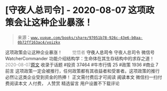 # [守夜人总司令] - 2020-08-07 这项政策会让这种企业暴涨！

> 来源：[`www.yuque.com/books/share/97051b78-926c-43e6-b0aa-0b72ff163ac4/voizkx`](https://www.yuque.com/books/share/97051b78-926c-43e6-b0aa-0b72ff163ac4/voizkx)

<ne-p id="520f42f3293818f927861ebbd5b15da4_p_0" data-lake-id="520f42f3293818f927861ebbd5b15da4_p_0"><ne-text id="u2f3ff049" style="color: rgb(51, 51, 51);">这项政策会让这种企业暴涨！</ne-text></ne-p> <ne-p id="1b2c9848f48116c7076a40346a1fc759" data-lake-id="1b2c9848f48116c7076a40346a1fc759"><ne-text id="ua65dadf1" ne-fontsize="12" style="color: rgb(255, 255, 255);">原创</ne-text><ne-text id="uea5a829d" style="color: rgb(140, 140, 140);">觉悟者</ne-text> <ne-text id="ud0d40902" ne-fontsize="14">守夜人总司令</ne-text></ne-p> <ne-p id="b07e7ef4c98bab0931445c844f038cd1" data-lake-id="b07e7ef4c98bab0931445c844f038cd1"><ne-text id="ua2009042" ne-fontsize="14" ne-bold="true" style="color: rgb(51, 51, 51);">守夜人总司令</ne-text></ne-p> <ne-p id="5015eedb9d1bfaf266d0f95265623f50" data-lake-id="5015eedb9d1bfaf266d0f95265623f50"><ne-text id="uf948327e" ne-fontsize="14" style="color: rgb(51, 51, 51);">微信号</ne-text><ne-text id="u5a0136c5" ne-fontsize="14" style="color: rgb(51, 51, 51);">WatcherCommander</ne-text></ne-p> <ne-p id="7dfe5bd42c2f25f86792eac718577d57" data-lake-id="7dfe5bd42c2f25f86792eac718577d57"><ne-text id="u7a0081b7" ne-fontsize="14" style="color: rgb(51, 51, 51);">功能介绍</ne-text><ne-text id="u221b723b" ne-fontsize="14" style="color: rgb(51, 51, 51);">结构学：生命体在其生存结构中的求存之道！</ne-text></ne-p> <ne-p id="ed331f217e589b6d311b5b2dad4144af" data-lake-id="ed331f217e589b6d311b5b2dad4144af"><ne-text id="uf676a77d" style="color: rgb(140, 140, 140);">2020-08-07</ne-text>[<ne-text id="u31ebdfd5" ne-fontsize="14">原文</ne-text>](https://mp.weixin.qq.com/s?__biz=MzAxNDk1NjI2Mw==&mid=2247485501&idx=1&sn=48afac32bfdab7acc8bcdc4c747a5060&chksm=9b8a2bb5acfda2a3cca374997c6b5a4e8e9e26e4f5bf4bd171ef9100692e431fab74cbbc15f6&scene=27#wechat_redirect&cpage=164)</ne-p> <ne-p id="4ee23a92d9b8639b104c7814f752db7d" data-lake-id="4ee23a92d9b8639b104c7814f752db7d"><ne-text id="ubc75ffbd" style="color: rgb(51, 51, 51);">收录于话题</ne-text></ne-p> <ne-p id="53fae4d8a5f56089b2c5d54b8e686163" data-lake-id="53fae4d8a5f56089b2c5d54b8e686163"><ne-text id="u8408d4d1" style="color: rgb(51, 51, 51);">#投资 37464</ne-text></ne-p> <ne-p id="9e2a88352b93c7f4fce01d7a7b792cd1" data-lake-id="9e2a88352b93c7f4fce01d7a7b792cd1"><ne-text id="ua9c31fd0" style="color: rgb(51, 51, 51);">#牛市行情 25</ne-text></ne-p> <ne-p id="04cf0f6ecdd60f2b64379eaa8c5c399d" data-lake-id="04cf0f6ecdd60f2b64379eaa8c5c399d"><ne-text id="u25d9d186" style="color: rgb(51, 51, 51);">#政策 1936</ne-text></ne-p> <ne-p id="7b335ab4cb5833d04b7740d2b203ef03" data-lake-id="7b335ab4cb5833d04b7740d2b203ef03"><ne-text id="ud14a1358" style="color: rgb(51, 51, 51);">#商业 7</ne-text></ne-p> <ne-p id="c2d25be436edea4f42008268779c3224" data-lake-id="c2d25be436edea4f42008268779c3224"><ne-text id="uc3045d0d" style="color: rgb(51, 51, 51);">前言</ne-text></ne-p> <ne-p id="22a5e91096aef545987dc462ceef3d09" data-lake-id="22a5e91096aef545987dc462ceef3d09"><ne-text id="u3e4b6b4a" style="color: rgb(51, 51, 51);">这项政策一定会被推行，任何政策都有其收益者和受害者。这项政策的推行必然让这类企业受到资金的热捧！</ne-text></ne-p> <ne-p id="1c7406a98822691c9d21fc221d9207f3" data-lake-id="1c7406a98822691c9d21fc221d9207f3" ne-alignment="center"><ne-text id="u33610958" style="color: rgb(51, 51, 51);">正文需付费后才可阅读</ne-text></ne-p> <ne-p id="d93c636f71a56456faa68e5c409fea50" data-lake-id="d93c636f71a56456faa68e5c409fea50" ne-alignment="center"><ne-text id="u6c096fec">阅读本文</ne-text></ne-p> <ne-p id="174ca4400682e4dbef933565cdec638d" data-lake-id="174ca4400682e4dbef933565cdec638d" ne-alignment="center"><ne-text id="uea63ceeb" style="color: rgb(51, 51, 51);">微信扫一扫付费阅读本文</ne-text></ne-p> <ne-p id="4fb42b63b716e2484b9d072d83c35aa0" data-lake-id="4fb42b63b716e2484b9d072d83c35aa0" ne-alignment="center"><ne-text id="ue4a6c4a8" style="color: rgb(51, 51, 51);">人付费</ne-text><ne-text id="u31b99711" ne-fontsize="13" style="color: rgb(51, 51, 51);">， 人赞赏</ne-text></ne-p> <ne-h3 id="6sxET" data-lake-id="6sxET"><ne-heading-ext><ne-heading-anchor></ne-heading-anchor><ne-heading-fold></ne-heading-fold></ne-heading-ext><ne-heading-content><ne-text id="ud9dc6948" ne-fontsize="16" style="color: rgb(51, 51, 51);">精选留言</ne-text></ne-heading-content></ne-h3> <ne-p id="e53eaf07c9275a3a6846c1feab0d1d22" data-lake-id="e53eaf07c9275a3a6846c1feab0d1d22"><ne-text id="u766fc0c0" style="color: rgb(51, 51, 51);">用户设置不下载评论</ne-text></ne-p>